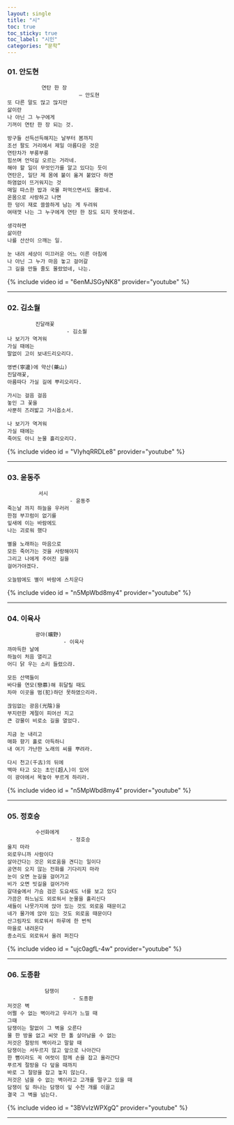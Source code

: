 ```yaml
---
layout: single
title: "시"
toc: true
toc_sticky: true
toc_label: "시인"
categories: “문학”
---
```

### 01. 안도현
               연탄 한 장
                           ― 안도현
    또 다른 말도 많고 많지만
    삶이란
    나 아닌 그 누구에게
    기꺼이 연탄 한 장 되는 것.

    방구들 선득선득해지는 날부터 봄까지
    조선 팔도 거리에서 제일 아름다운 것은
    연탄차가 부릉부릉
    힘쓰며 언덕길 오르는 거라네.
    해야 할 일이 무엇인가를 알고 있다는 듯이
    연탄은, 일단 제 몸에 불이 옮겨 붙었다 하면
    하염없이 뜨거워지는 것
    매일 따스한 밥과 국물 퍼먹으면서도 몰랐네.
    온몸으로 사랑하고 나면
    한 덩이 재로 쓸쓸하게 남는 게 두려워
    여태껏 나는 그 누구에게 연탄 한 장도 되지 못하였네.

    생각하면
    삶이란
    나를 산산이 으깨는 일.

    눈 내려 세상이 미끄러운 어느 이른 아침에
    나 아닌 그 누가 마음 놓고 걸어갈
    그 길을 만들 줄도 몰랐었네, 나는.
{% include video id = "6enMJSGyNK8" provider="youtube" %}

--- 
### 02. 김소월 
             진달래꽃
                       - 김소월
    나 보기가 역겨워
    가실 때에는
    말없이 고이 보내드리오리다.

    영변(寧邊)에 약산(藥山)
    진달래꽃,
    아름따다 가실 길에 뿌리오리다.

    가시는 걸음 걸음
    놓인 그 꽃을
    사뿐히 즈려밟고 가시옵소서.

    나 보기가 역겨워
    가실 때에는
    죽어도 아니 눈물 흘리오리다.
{% include video id = "VIyhqRRDLe8" provider="youtube" %}

---
### 03. 윤동주
              서시
                        - 윤동주
    죽는날 까지 하늘을 우러러
    한점 부끄럼이 없기를
    잎새에 이는 바람에도
    나는 괴로워 했다

    별을 노래하는 마음으로
    모든 죽어가는 것을 사랑해야지
    그리고 나에게 주어진 길을
    걸어가야겠다.

    오늘밤에도 별이 바람에 스치운다
{% include video id = "n5MpWbd8my4" provider="youtube" %}

---
### 04. 이육사
             광야(曠野)
                      - 이육사
    까마득한 날에 
    하늘이 처음 열리고 
    어디 닭 우는 소리 들렸으랴.   
 
    모든 산맥들이 
    바다를 연모(戀慕)해 휘달릴 때도 
    차마 이곳을 범(犯)하던 못하였으리라.   

    끊임없는 광음(光陰)을 
    부지런한 계절이 피어선 지고 
    큰 강물이 비로소 길을 열었다.   
 
    지금 눈 내리고 
    매화 향기 홀로 아득하니 
    내 여기 가난한 노래의 씨를 뿌려라.   
 
    다시 천고(千古)의 뒤에 
    백마 타고 오는 초인(超人)이 있어
    이 광야에서 목놓아 부르게 하리라.
{% include video id = "n5MpWbd8my4" provider="youtube" %}

---
### 05. 정호승
             수선화에게 
                        - 정호승
    울지 마라
    외로우니까 사람이다
    살아간다는 것은 외로움을 견디는 일이다
    공연히 오지 않는 전화를 기다리지 마라
    눈이 오면 눈길을 걸어가고
    비가 오면 빗길을 걸어가라
    갈대숲에서 가슴 검은 도요새도 너를 보고 있다
    가끔은 하느님도 외로워서 눈물을 흘리신다
    새들이 나뭇가지에 앉아 있는 것도 외로움 때문이고
    네가 물가에 앉아 있는 것도 외로움 때문이다
    산그림자도 외로워서 하루에 한 번씩
    마을로 내려온다
    종소리도 외로워서 울려 퍼진다
{% include video id = "ujc0agfL-4w" provider="youtube" %}

---
### 06. 도종환
                담쟁이
                         - 도종환
    저것은 벽
    어쩔 수 없는 벽이라고 우리가 느낄 때
    그때
    담쟁이는 말없이 그 벽을 오른다
    물 한 방울 없고 씨앗 한 톨 살아남을 수 없는
    저것은 절망의 벽이라고 말할 때
    담쟁이는 서두르지 않고 앞으로 나아간다
    한 뼘이라도 꼭 여럿이 함께 손을 잡고 올라간다
    푸르게 절망을 다 덮을 때까지
    바로 그 절망을 잡고 놓지 않는다.
    저것은 넘을 수 없는 벽이라고 고개를 떨구고 있을 때
    담쟁이 잎 하나는 담쟁이 잎 수천 개를 이끌고
    결국 그 벽을 넘는다.
{% include video id = "3BVvlzWPXgQ" provider="youtube" %}

---










